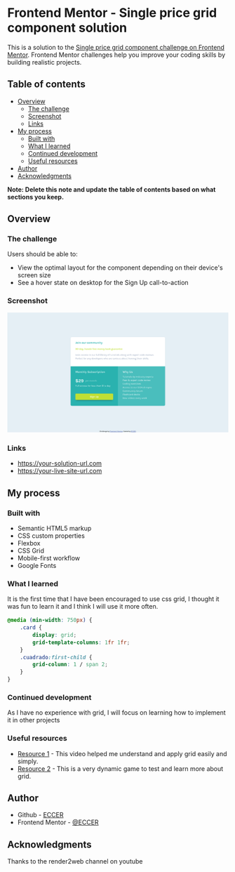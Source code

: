 # Frontend Mentor - Single price grid component solution

This is a solution to the [Single price grid component challenge on Frontend Mentor](https://www.frontendmentor.io/challenges/single-price-grid-component-5ce41129d0ff452fec5abbbc). Frontend Mentor challenges help you improve your coding skills by building realistic projects. 

## Table of contents

- [Overview](#overview)
  - [The challenge](#the-challenge)
  - [Screenshot](#screenshot)
  - [Links](#links)
- [My process](#my-process)
  - [Built with](#built-with)
  - [What I learned](#what-i-learned)
  - [Continued development](#continued-development)
  - [Useful resources](#useful-resources)
- [Author](#author)
- [Acknowledgments](#acknowledgments)

**Note: Delete this note and update the table of contents based on what sections you keep.**

## Overview

### The challenge

Users should be able to:

- View the optimal layout for the component depending on their device's screen size
- See a hover state on desktop for the Sign Up call-to-action

### Screenshot

![](./screenshot.png)


### Links

- https://your-solution-url.com
- https://your-live-site-url.com

## My process

### Built with

- Semantic HTML5 markup
- CSS custom properties
- Flexbox
- CSS Grid
- Mobile-first workflow
- Google Fonts

### What I learned

It is the first time that I have been encouraged to use css grid, I thought it was fun to learn it and I think I will use it more often.

```css
@media (min-width: 750px) {
    .card {
        display: grid;
        grid-template-columns: 1fr 1fr;
    }
    .cuadrado:first-child {
        grid-column: 1 / span 2;
    }
}
```

### Continued development

As I have no experience with grid, I will focus on learning how to implement it in other projects

### Useful resources

- [Resource 1](https://www.youtube.com/watch?v=qdec2M4NwT0) - This video helped me understand and apply grid easily and simply.
- [Resource 2](https://cssgridgarden.com/) - This is a very dynamic game to test and learn more about grid.

## Author

- Github - [ECCER](https://github.com/ECCER)
- Frontend Mentor - [@ECCER](https://www.frontendmentor.io/profile/ECCER)

## Acknowledgments

Thanks to the render2web channel on youtube

